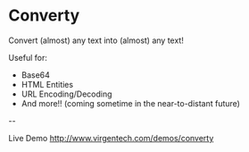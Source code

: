 Converty
========

Convert (almost) any text into (almost) any text!

Useful for:

* Base64
* HTML Entities
* URL Encoding/Decoding
* And more!! (coming sometime in the near-to-distant future)

--

Live Demo
http://www.virgentech.com/demos/converty